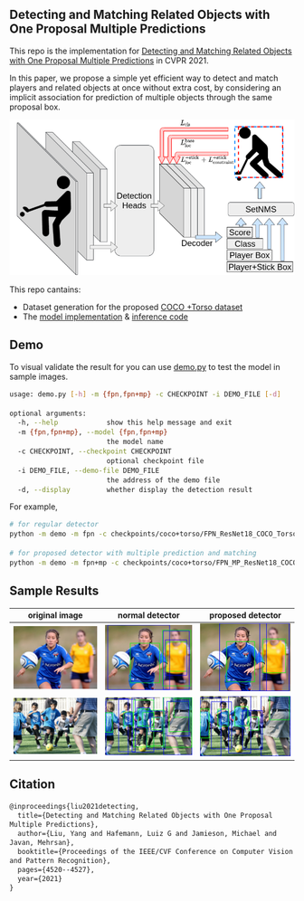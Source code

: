 
## Detecting and Matching Related Objects with One Proposal Multiple Predictions

This repo is the implementation for [Detecting and Matching Related Objects with One Proposal Multiple Predictions](https://openaccess.thecvf.com/content/CVPR2021W/CVSports/html/Liu_Detecting_and_Matching_Related_Objects_With_One_Proposal_Multiple_Predictions_CVPRW_2021_paper.html) in CVPR 2021. 

In this paper, we propose a simple yet efficient way to detect and match players and related objects at once without extra cost, by considering an implicit association for prediction of multiple objects through the same proposal box. 

![Illustration of the proposed network architecture for one proposal multiple prediction, applied to the ice hockey application.](images/player+stick-detection.png)

This repo cantains:
- Dataset generation for the proposed [COCO +Torso dataset](./COCO_Torso)
- The [model implementation](./model) & [inference code](./demo.py)

## Demo

To visual validate the result for you can use [demo.py](./demo.py) to test the model in sample images.

```bash
usage: demo.py [-h] -m {fpn,fpn+mp} -c CHECKPOINT -i DEMO_FILE [-d]

optional arguments:
  -h, --help            show this help message and exit
  -m {fpn,fpn+mp}, --model {fpn,fpn+mp}
                        the model name
  -c CHECKPOINT, --checkpoint CHECKPOINT
                        optional checkpoint file
  -i DEMO_FILE, --demo-file DEMO_FILE
                        the address of the demo file
  -d, --display         whether display the detection result
```

For example, 
```bash
# for regular detector
python -m demo -m fpn -c checkpoints/coco+torso/FPN_ResNet18_COCO_Torso_easy.pth -i images/COCO_val2014_000000022935.jpg

# for proposed detector with multiple prediction and matching
python -m demo -m fpn+mp -c checkpoints/coco+torso/FPN_MP_ResNet18_COCO_Torso_easy.pth -i images/COCO_val2014_000000022935.jpg
```

## Sample Results

|                   original image                  |                        normal detector                       |                        proposed detector                       |
|:-------------------------------------------------:|:------------------------------------------------------------:|:--------------------------------------------------------------:|
| ![original](images/COCO_val2014_000000022935.jpg) | ![original](images/COCO_val2014_000000022935_fpn_result.jpg) | ![original](images/COCO_val2014_000000022935_fpnmp_result.jpg) |
| ![original](images/COCO_val2014_000000398203.jpg) | ![original](images/COCO_val2014_000000398203_fpn_result.jpg) | ![original](images/COCO_val2014_000000398203_fpnmp_result.jpg) |

## Citation

```
@inproceedings{liu2021detecting,
  title={Detecting and Matching Related Objects with One Proposal Multiple Predictions},
  author={Liu, Yang and Hafemann, Luiz G and Jamieson, Michael and Javan, Mehrsan},
  booktitle={Proceedings of the IEEE/CVF Conference on Computer Vision and Pattern Recognition},
  pages={4520--4527},
  year={2021}
}
```